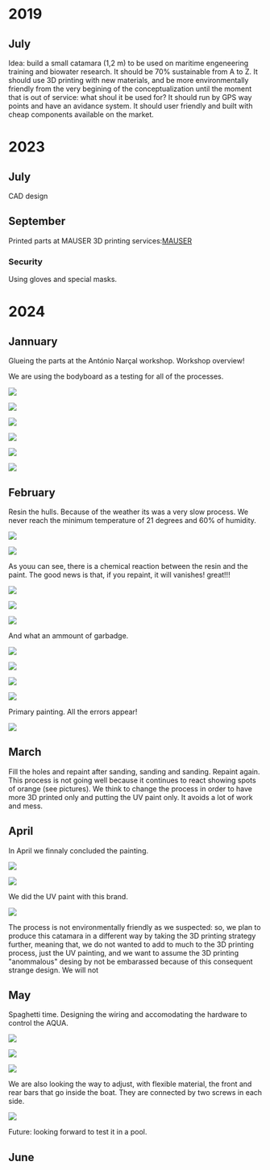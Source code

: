 # 2019

## July ##

Idea: build a small catamara (1,2 m) to be used on maritime engeneering training and biowater research. It should be 70% sustainable from A to Z. It should use 3D printing with new materials, and be more environmentally friendly from the very begining of the conceptualization until the moment that is out of service: what shoul it be used for? It should run by GPS way points and have an avidance system. It should user friendly and built with cheap components available on the market.

# 2023

## July ##

CAD design

## September ##
Printed parts at MAUSER 3D printing services:[MAUSER](https://mauser.pt/catalog/)

### Security ###

Using gloves and special masks.

# 2024 #
## Jannuary ##
Glueing the parts at the António Narçal workshop.
Workshop overview!

We are using the bodyboard as a testing for all of the processes.


![](Photos/AQUA33.JPG)


![](Photos/AQUA34.JPG)

![](Photos/AQUA24.JPG)

![](Photos/AQUA25.JPG)

![](Photos/AQUA29.JPG)

![](Photos/AQUA31.JPG)

## February ##
Resin the hulls. Because of the weather its was a very slow process. 
We never reach the minimum temperature of 21 degrees and 60% of humidity.


![](Photos/AQUA2.JPG)


![](Photos/AQUA9.JPG)

As youu can see, there is a chemical reaction between the resin and the paint. The good news is that, if you repaint, it will vanishes! great!!!

![](Photos/AQUA11.JPG)


![](Photos/AQUA23.JPG)


![](Photos/AQUA32.JPG)

And what an ammount of garbadge.

![](Photos/AQUA17.JPG)

![](Photos/AQUA18.JPG)


![](Photos/AQUA19.JPG)


![](Photos/AQUA20.JPG)

Primary painting. All the errors appear!

![](Photos/AQUA21.JPG)


## March ##

Fill the holes and repaint after sanding, sanding and sanding. Repaint again. This process is not going well because it continues to react showing spots of orange (see pictures). We think to change the process in order to have more 3D printed only and putting the UV paint only. It avoids a lot of work and mess.

## April ##

In April we finnaly concluded the painting.

![](Photos/AQUA35.jpg)

![](Photos/AQUA36.jpg)

We did the UV paint with this brand.

![](Photos/AQUA37.jpg)

The process is not environmentally friendly as we suspected: so, we plan to produce this catamara in a different way by taking the 3D printing strategy further, meaning that, we do not wanted to add to much to the 3D printing process, just the UV painting, and we want to assume the 3D printing "anommalous" desing by not be embarassed because of this consequent strange design. We will not 

## May ##

Spaghetti time. Designing the wiring and accomodating the hardware to control the AQUA.

![](Photos/EnergiaControle_1.JPG)

![](Photos/EnergiaControle_2.JPG)

![](Photos/EnergiaControle_3.JPG)

We are also looking the way to adjust, with flexible material, the front and rear bars that go inside the boat. They are connected by two screws in each side.

![](Photos/longarinas_frechas1.JPG)

Future: looking forward to test it in a pool. 

## June ##

